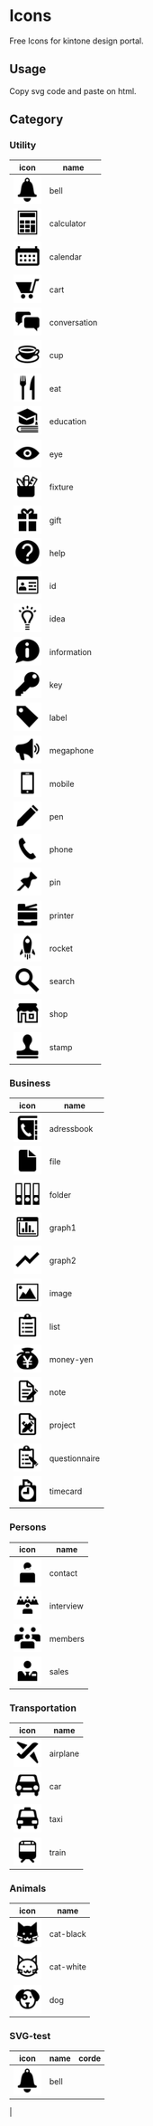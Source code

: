# Icons

Free Icons for kintone design portal.

## Usage
Copy svg code and paste on html.

## Category
### Utility

|icon|name|
|---|---|
|<img src="././utility/bell.svg" width="50px">|bell|
|<img src="././utility/calculator.svg" width="50px">|calculator|
|<img src="././utility/calendar.svg" width="50px">|calendar|
|<img src="././utility/cart.svg" width="50px">|cart|
|<img src="././utility/conversation.svg" width="50px">|conversation|
|<img src="././utility/cup.svg" width="50px">|cup|
|<img src="././utility/eat.svg" width="50px">|eat|
|<img src="././utility/education.svg" width="50px">|education|
|<img src="././utility/eye.svg" width="50px">|eye|
|<img src="././utility/fixture.svg" width="50px">|fixture|
|<img src="././utility/gift.svg" width="50px">|gift|
|<img src="././utility/help.svg" width="50px">|help|
|<img src="././utility/id.svg" width="50px">|id|
|<img src="././utility/idea.svg" width="50px">|idea|
|<img src="././utility/information.svg" width="50px">|information|
|<img src="././utility/key.svg" width="50px">|key|
|<img src="././utility/label.svg" width="50px">|label|
|<img src="././utility/megaphone.svg" width="50px">|megaphone|
|<img src="././utility/mobile.svg" width="50px">|mobile|
|<img src="././utility/pen.svg" width="50px">|pen|
|<img src="././utility/phone.svg" width="50px">|phone|
|<img src="././utility/pin.svg" width="50px">|pin|
|<img src="././utility/printer.svg" width="50px">|printer|
|<img src="././utility/rocket.svg" width="50px">|rocket|
|<img src="././utility/search.svg" width="50px">|search|
|<img src="././utility/shop.svg" width="50px">|shop|
|<img src="././utility/stamp.svg" width="50px">|stamp|

### Business

|icon|name|
|---|---|
|<img src="././business/adressbook.svg" width="50px">|adressbook|
|<img src="././business/file.svg" width="50px">|file|
|<img src="././business/folder.svg" width="50px">|folder|
|<img src="././business/graph1.svg" width="50px">|graph1|
|<img src="././business/graph2.svg" width="50px">|graph2|
|<img src="././business/image.svg" width="50px">|image|
|<img src="././business/list.svg" width="50px">|list|
|<img src="././business/money-yen.svg" width="50px">|money-yen|
|<img src="././business/note.svg" width="50px">|note|
|<img src="././business/project.svg" width="50px">|project|
|<img src="././business/questionnaire.svg" width="50px">|questionnaire|
|<img src="././business/timecard.svg" width="50px">|timecard|


### Persons

|icon|name|
|---|---|
|<img src="././persons/contact.svg" width="50px">|contact|
|<img src="././persons/interview.svg" width="50px">|interview|
|<img src="././persons/members.svg" width="50px">|members|
|<img src="././persons/sales.svg" width="50px">|sales|

### Transportation

|icon|name|
|---|---|
|<img src="././transportation/airplane.svg" width="50px">|airplane|
|<img src="././transportation/car.svg" width="50px">|car|
|<img src="././transportation/taxi.svg" width="50px">|taxi|
|<img src="././transportation/train.svg" width="50px">|train|

### Animals

|icon|name|
|---|---|
|<img src="./animals/cat-black.svg" width="50px">|cat-black|
|<img src="./animals/cat-white.svg" width="50px">|cat-white|
|<img src="./animals/dog.svg" width="50px">|dog|


### SVG-test

|icon|name|corde|
|---|---|---|
|<img src="././utility/bell.svg" width="50px">|bell|<svg width="26" height="26" viewBox="0 0 26 26" fill="none" xmlns="http://www.w3.org/2000/svg">
<path d="M20.622 17.4C17.689 17.4 19.668 8.102 15.56 5.616C14.994 5.273 14.999 4.888 15 4.2C15 3.1 13.9 2 12.8 2C11.7 2 10.6 3.1 10.6 4.2C10.601 4.888 10.606 5.273 10.039 5.616C5.932 8.102 7.911 17.4 4.978 17.4C4.438 17.4 4 17.892 4 18.5C4 19.107 4.438 19.6 4.978 19.6H20.622C21.162 19.6 21.6 19.107 21.6 18.5C21.6 17.892 21.162 17.4 20.622 17.4ZM13.9 4.2C13.9 4.808 13.408 5.3 12.8 5.3C12.192 5.3 11.7 4.808 11.7 4.2C11.7 3.592 12.192 3.1 12.8 3.1C13.408 3.1 13.9 3.592 13.9 4.2ZM9.5 20.7C10.6 20.7 15 20.7 16.1 20.7C16.1 22.523 14.623 24 12.8 24C10.977 24 9.5 22.523 9.5 20.7Z" fill="black"/>
</svg>|

